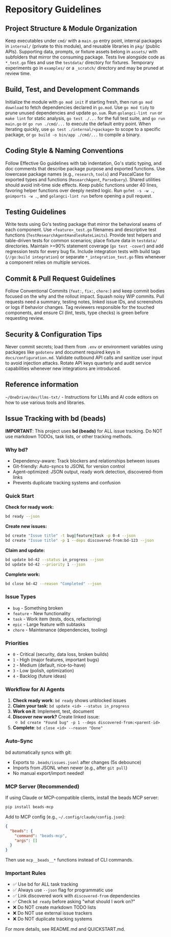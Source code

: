 # Repository Guidelines

## Project Structure & Module Organization
Keep executables under `cmd/` with a `main.go` entry point, internal packages in `internal/` (private to this module), and reusable libraries in `pkg/` (public APIs). Supporting data, prompts, or fixture assets belong in `assets/` with subfolders that mirror the consuming package. Tests live alongside code as `*_test.go` files and use the `testdata/` directory for fixtures. Temporary experiments go in `examples/` or a `_scratch/` directory and may be pruned at review time.

## Build, Test, and Development Commands
Initialize the module with `go mod init` if starting fresh, then run `go mod download` to fetch dependencies declared in `go.mod`. Use `go mod tidy` to prune unused dependencies and update `go.sum`. Run `golangci-lint run` or `make lint` for static analysis, `go test ./...` for the full test suite, and `go run main.go` or `go run ./cmd/...` to execute the default entry point. When iterating quickly, use `go test ./internal/<package>` to scope to a specific package, or `go build -o bin/app ./cmd/...` to compile a binary.

## Coding Style & Naming Conventions
Follow Effective Go guidelines with tab indentation, Go's static typing, and doc comments that describe package purpose and exported functions. Use lowercase package names (e.g., `research`, `tools`) and PascalCase for exported types and functions (`ResearchAgent`, `ParseQuery`). Shared utilities should avoid init-time side effects. Keep public functions under 40 lines, favoring helper functions over deeply nested logic. Run `gofmt -s -w .`, `goimports -w .`, and `golangci-lint run` before opening a pull request.

## Testing Guidelines
Write tests using Go's testing package that mirror the behavioral seams of each component. Use `<feature>_test.go` filenames and descriptive test functions (`TestResearchAgentHandlesRateLimits`). Provide test helpers and table-driven tests for common scenarios; place fixture data in `testdata/` directories. Maintain >=90% statement coverage (`go test -cover`) and add regression tests for every bug fix. Include integration tests with build tags (`//go:build integration`) or separate `*_integration_test.go` files whenever a component relies on multiple services.

## Commit & Pull Request Guidelines
Follow Conventional Commits (`feat:`, `fix:`, `chore:`) and keep commit bodies focused on the why and the rollout impact. Squash noisy WIP commits. Pull requests need a summary, testing notes, linked issue IDs, and screenshots or logs if behavior changes. Tag reviewers responsible for the touched components, and ensure CI (lint, tests, type checks) is green before requesting review.

## Security & Configuration Tips
Never commit secrets; load them from `.env` or environment variables using packages like `godotenv` and document required keys in `docs/configuration.md`. Validate outbound API calls and sanitize user input to avoid injection attacks. Rotate API keys quarterly and audit service capabilities whenever new integrations are introduced.

## Reference information
`~/OneDrive/dev/llms-txt/` - Instructions for LLMs and AI code editors on how to use various tools and libraries.

## Issue Tracking with bd (beads)

**IMPORTANT**: This project uses **bd (beads)** for ALL issue tracking. Do NOT use markdown TODOs, task lists, or other tracking methods.

### Why bd?

- Dependency-aware: Track blockers and relationships between issues
- Git-friendly: Auto-syncs to JSONL for version control
- Agent-optimized: JSON output, ready work detection, discovered-from links
- Prevents duplicate tracking systems and confusion

### Quick Start

**Check for ready work:**
```bash
bd ready --json
```

**Create new issues:**
```bash
bd create "Issue title" -t bug|feature|task -p 0-4 --json
bd create "Issue title" -p 1 --deps discovered-from:bd-123 --json
```

**Claim and update:**
```bash
bd update bd-42 --status in_progress --json
bd update bd-42 --priority 1 --json
```

**Complete work:**
```bash
bd close bd-42 --reason "Completed" --json
```

### Issue Types

- `bug` - Something broken
- `feature` - New functionality
- `task` - Work item (tests, docs, refactoring)
- `epic` - Large feature with subtasks
- `chore` - Maintenance (dependencies, tooling)

### Priorities

- `0` - Critical (security, data loss, broken builds)
- `1` - High (major features, important bugs)
- `2` - Medium (default, nice-to-have)
- `3` - Low (polish, optimization)
- `4` - Backlog (future ideas)

### Workflow for AI Agents

1. **Check ready work**: `bd ready` shows unblocked issues
2. **Claim your task**: `bd update <id> --status in_progress`
3. **Work on it**: Implement, test, document
4. **Discover new work?** Create linked issue:
   - `bd create "Found bug" -p 1 --deps discovered-from:<parent-id>`
5. **Complete**: `bd close <id> --reason "Done"`

### Auto-Sync

bd automatically syncs with git:
- Exports to `.beads/issues.jsonl` after changes (5s debounce)
- Imports from JSONL when newer (e.g., after `git pull`)
- No manual export/import needed!

### MCP Server (Recommended)

If using Claude or MCP-compatible clients, install the beads MCP server:

```bash
pip install beads-mcp
```

Add to MCP config (e.g., `~/.config/claude/config.json`):
```json
{
  "beads": {
    "command": "beads-mcp",
    "args": []
  }
}
```

Then use `mcp__beads__*` functions instead of CLI commands.

### Important Rules

- ✅ Use bd for ALL task tracking
- ✅ Always use `--json` flag for programmatic use
- ✅ Link discovered work with `discovered-from` dependencies
- ✅ Check `bd ready` before asking "what should I work on?"
- ❌ Do NOT create markdown TODO lists
- ❌ Do NOT use external issue trackers
- ❌ Do NOT duplicate tracking systems

For more details, see README.md and QUICKSTART.md.
